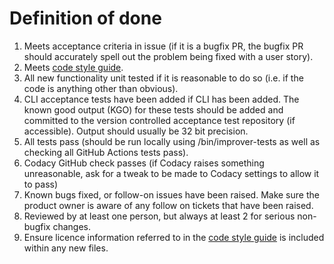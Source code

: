 # Definition of done

1) Meets acceptance criteria in issue (if it is a bugfix PR, the bugfix PR should accurately spell out the problem being fixed with a user story).
1) Meets [code style guide](https://github.com/metoppv/improver/wiki/Code-Style-Guide).
1) All new functionality unit tested if it is reasonable to do so (i.e. if the code is anything other than obvious).
1) CLI acceptance tests have been added if CLI has been added. The known good output (KGO) for these tests should be added and committed to the version controlled acceptance test repository (if accessible). Output should usually be 32 bit precision.
1) All tests pass (should be run locally using /bin/improver-tests as well as checking all GitHub Actions tests pass).
1) Codacy GitHub check passes (if Codacy raises something unreasonable, ask for a tweak to be made to Codacy settings to allow it to pass)
1) Known bugs fixed, or follow-on issues have been raised. Make sure the product owner is aware of any follow on tickets that have been raised.
1) Reviewed by at least one person, but always at least 2 for serious non-bugfix changes.
1) Ensure licence information referred to in the [code style guide](https://github.com/metoppv/improver/wiki/Code-Style-Guide) is included within any new files.
